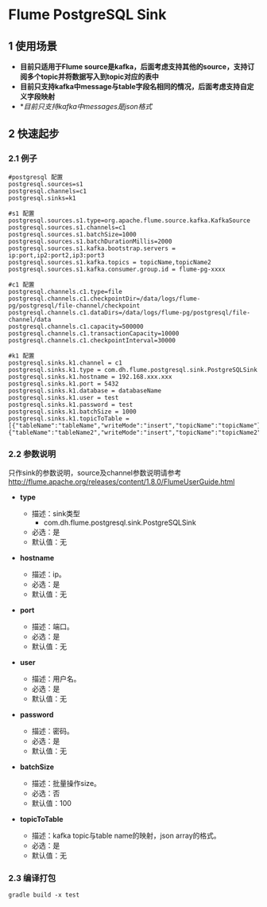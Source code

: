 # Flume PostgreSQL Sink

## 1 使用场景

* **目前只适用于Flume source是kafka，后面考虑支持其他的source，支持订阅多个topic并将数据写入到topic对应的表中**
* **目前只支持kafka中message与table字段名相同的情况，后面考虑支持自定义字段映射**
* **目前只支持kafka中messages是json格式*

## 2 快速起步

### 2.1 例子

```
#postgresql 配置
postgresql.sources=s1
postgresql.channels=c1
postgresql.sinks=k1

#s1 配置
postgresql.sources.s1.type=org.apache.flume.source.kafka.KafkaSource
postgresql.sources.s1.channels=c1
postgresql.sources.s1.batchSize=1000
postgresql.sources.s1.batchDurationMillis=2000
postgresql.sources.s1.kafka.bootstrap.servers = ip:port,ip2:port2,ip3:port3
postgresql.sources.s1.kafka.topics = topicName,topicName2
postgresql.sources.s1.kafka.consumer.group.id = flume-pg-xxxx

#c1 配置
postgresql.channels.c1.type=file
postgresql.channels.c1.checkpointDir=/data/logs/flume-pg/postgresql/file-channel/checkpoint
postgresql.channels.c1.dataDirs=/data/logs/flume-pg/postgresql/file-channel/data
postgresql.channels.c1.capacity=500000
postgresql.channels.c1.transactionCapacity=10000
postgresql.channels.c1.checkpointInterval=30000

#k1 配置
postgresql.sinks.k1.channel = c1
postgresql.sinks.k1.type = com.dh.flume.postgresql.sink.PostgreSQLSink
postgresql.sinks.k1.hostname = 192.168.xxx.xxx
postgresql.sinks.k1.port = 5432
postgresql.sinks.k1.database = databaseName
postgresql.sinks.k1.user = test
postgresql.sinks.k1.password = test
postgresql.sinks.k1.batchSize = 1000
postgresql.sinks.k1.topicToTable = [{"tableName":"tableName","writeMode":"insert","topicName":"topicName"},{"tableName":"tableName2","writeMode":"insert","topicName":"topicName2"}]
```

### 2.2 参数说明

只作sink的参数说明，source及channel参数说明请参考 http://flume.apache.org/releases/content/1.8.0/FlumeUserGuide.html
* **type**
	* 描述：sink类型
		* com.dh.flume.postgresql.sink.PostgreSQLSink
	* 必选：是
	* 默认值：无

* **hostname**
	* 描述：ip。
	* 必选：是
	* 默认值：无
	
* **port**
	* 描述：端口。
	* 必选：是
	* 默认值：无
	
* **user**
	* 描述：用户名。
	* 必选：是
	* 默认值：无
	
* **password**
	* 描述：密码。
	* 必选：是
	* 默认值：无
	
* **batchSize**
	* 描述：批量操作size。
	* 必选：否
	* 默认值：100
	
	
* **topicToTable**
	* 描述：kafka topic与table name的映射，json array的格式。
	* 必选：是
	* 默认值：无
	
### 2.3 编译打包

```
gradle build -x test
```









